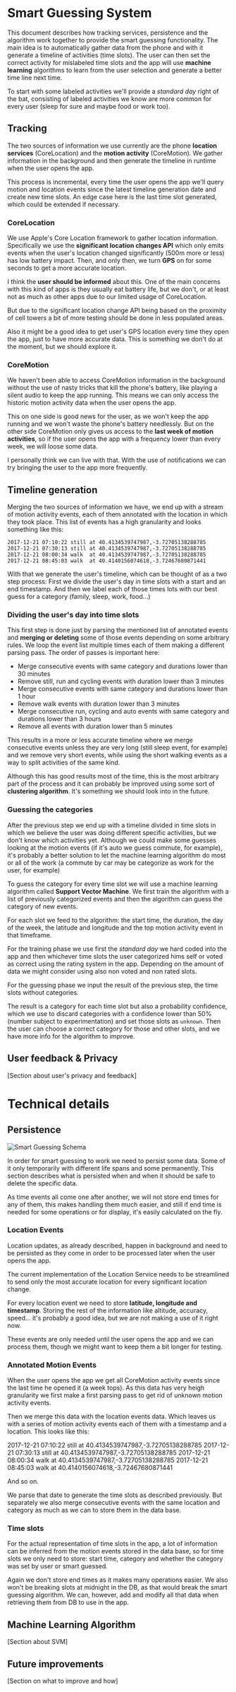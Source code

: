 # Smart Guessing System

This document describes how tracking services, persistence and the algorithm work together to provide the smart guessing functionality. The main idea is to automatically gather data from the phone and with it generate a timeline of activities (time slots). The user can then set the correct activity for mislabeled time slots and the app will use **machine learning** algorithms to learn from the user selection and generate a better time line next time.

To start with some labeled activities we'll provide a _standard day_ right of the bat, consisting of labeled activities we know are more common for every user (sleep for sure and maybe food or work too).

## Tracking

The two sources of information we use currently are the phone **location services** (CoreLocation) and the **motion activity** (CoreMotion). We gather information in the background and then generate the timeline in runtime when the user opens the app.

This process is incremental, every time the user opens the app we'll query motion and location events since the latest timeline generation date and create new time slots. An edge case here is the last time slot generated, which could be extended if necessary.

### CoreLocation

We use Apple's Core Location framework to gather location information. Specifically we use the **significant location changes API** which only emits events when the user's location changed significantly (500m more or less) has low battery impact. Then, and only then, we turn **GPS** on for some seconds to get a more accurate location.

I think the **user should be informed** about this. One of the main concerns with this kind of apps is they usually eat battery life, but we don't, or at least not as much as other apps due to our limited usage of CoreLocation.

But due to the significant location change API being based on the proximity of cell towers a bit of more testing should be done in less populated areas.

Also it might be a good idea to get user's GPS location every time they open the app, just to have more accurate data. This is something we don't do at the moment, but we should explore it.

### CoreMotion

We haven't been able to access CoreMotion information in the background without the use of nasty tricks that kill the phone's battery, like playing a silent audio to keep the app running. This means we can only access the historic motion activity data when the user opens the app.

This on one side is good news for the user, as we won't keep the app running and we won't waste the phone's battery needlessly. But on the other side CoreMotion only gives us access to the **last week of motion activities**, so if the user opens the app with a frequency lower than every week, we will loose some data.

I personally think we can live with that. With the use of notifications we can try bringing the user to the app more frequently.

## Timeline generation

Merging the two sources of information we have, we end up with a stream of motion activity events, each of them annotated with the location in which they took place. This list of events has a high granularity and looks something like this:

```
2017-12-21 07:10:22 still at 40.4134539747987,-3.72705138288785
2017-12-21 07:30:13 still at 40.4134539747987,-3.72705138288785
2017-12-21 08:00:34 walk  at 40.4134539747987,-3.72705138288785
2017-12-21 08:45:03 walk  at 40.4140156074618,-3.72467680871441
```

With that we generate the user's timeline, which can be thought of as a two step process: First we divide the user's day in time slots with a start and an end timestamp. And then we label each of those times lots with our best guess for a category (family, sleep, work, food...)

### Dividing the user's day into time slots

This first step is done just by parsing the mentioned list of annotated events and **merging or deleting** some of those events depending on some arbitrary rules. We loop the event list multiple times each of them making a different parsing pass. The order of passes is important here:

- Merge consecutive events with same category and durations lower than 30 minutes
- Remove still, run and cycling events with duration lower than 3 minutes
- Merge consecutive events with same category and durations lower than 1 hour
- Remove walk events with duration lower than 3 minutes
- Merge consecutive run, cycling and auto events with same category and durations lower than 3 hours
- Remove all events with duration lower than 5 minutes

This results in a more or less accurate timeline where we merge consecutive events unless they are very long (still sleep event, for example) and we remove very short events, while using the short walking events as a way to split activities of the same kind.

Although this has good results most of the time, this is the most arbitrary part of the process and it can probably be improved using some sort of **clustering algorithm**. It's something we should look into in the future.

### Guessing the categories

After the previous step we end up with a timeline divided in time slots in which we believe the user was doing different specific activities, but we don't know which activities yet. Although we could make some guesses looking at the motion events (if it's auto we guess commute, for example), it's probably a better solution to let the machine learning algorithm do most or all of the work (a commute by car may be categorize as work for the user, for example)

To guess the category for every time slot we will use a machine learning algorithm called **Support Vector Machine**. We first train the algorithm with a list of previously categorized events and then the algorithm can guess the category of new events.

For each slot we feed to the algorithm: the start time, the duration, the day of the week, the latitude and longitude and the top motion activity event in that timeframe.

For the training phase we use first the _standard day_ we hard coded into the app and then whichever time slots the user categorized hims self or voted as correct using the rating system in the app. Depending on the amount of data we might consider using also non voted and non rated slots.

For the guessing phase we input the result of the previous step, the time slots without categories.

The result is a category for each time slot but also a probability confidence, which we use to discard categories with a confidence lower than 50% (number subject to experimentation) and set those slots as `unknown`. Then the user can choose a correct category for those and other slots, and we have more info for the algorithm to improve.

## User feedback & Privacy

[Section about user's privacy and feedback]

# Technical details

## Persistence

![Smart Guessing Schema](smartguessing.png)

In order for smart guessing to work we need to persist some data. Some of it only temporarily with different life spans and some permanently. This section describes what is persisted when and when it should be safe to delete the specific data.

As time events all come one after another, we will not store end times for any of them, this makes handling them much easier, and still if end time is needed for some operations or for display, it's easily calculated on the fly.

### Location Events

Location updates, as already described, happen in background and need to be persisted as they come in order to be processed later when the user opens the app.

The current implementation of the Location Service needs to be streamlined to send only the most accurate location for every significant location change.

For every location event we need to store **latitude, longitude and timestamp**. Storing the rest of the information like altitude, accuracy, speed... it's probably a good idea, but we are not making a use of it right now.

These events are only needed until the user opens the app and we can process them, though we might want to keep them a bit longer for testing.

### Annotated Motion Events

When the user opens the app we get all CoreMotion activity events since the last time he opened it (a week tops). As this data has very heigh granularity we first make a first parsing pass to get rid of unknown motion activity events.

Then we merge this data with the location events data. Which leaves us with a series of motion activity events each of them with a timestamp and a location. This looks like this:

2017-12-21 07:10:22 still at 40.4134539747987,-3.72705138288785
2017-12-21 07:30:13 still at 40.4134539747987,-3.72705138288785
2017-12-21 08:00:34 walk  at 40.4134539747987,-3.72705138288785
2017-12-21 08:45:03 walk  at 40.4140156074618,-3.72467680871441

And so on.

We parse that date to generate the time slots as described previously. But separately we also merge consecutive events with the same location and category as much as we can to store them in the data base.

### Time slots

For the actual representation of time slots in the app, a lot of information can be inferred from the motion events stored in the data base, so for time slots we only need to store: start time, category and whether the category was set by user or smart guessed.

Again we don't store end times as it makes many operations easier. We also won't be breaking slots at midnight in the DB, as that would break the smart guessing algorithm. We can, however, add and modify all that data when retrieving them from DB to use in the app.

## Machine Learning Algorithm

[Section about SVM]

## Future improvements

[Section on what to improve and how]
